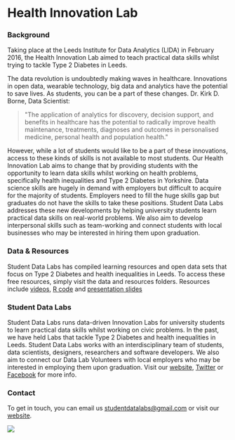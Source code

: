 # Health Innovation Lab

### Background
Taking place at the Leeds Institute for Data Analytics (LIDA) in February 2016, the Health Innovation Lab aimed to teach practical data skills whilst trying to tackle Type 2 Diabetes in Leeds.

The data revolution is undoubtedly making waves in healthcare. Innovations in open data, wearable technology, big data and analytics have the potential to save lives. As students, you can be a part of these changes.
Dr. Kirk D. Borne, Data Scientist:
> "The application of analytics for discovery, decision support, and benefits in healthcare has the potential to radically improve health maintenance, treatments, diagnoses and outcomes in personalised medicine, personal health and population health."

However, while a lot of students would like to be a part of these innovations, access to these kinds of skills is not available to most students. Our Health Innovation Lab aims to change that by providing students with the opportunity to learn data skills whilst working on health problems, specifically health inequalities and Type 2 Diabetes in Yorkshire. 
Data science skills are hugely in demand with employers but difficult to acquire for the majority of students. Employers need to fill the huge skills gap but graduates do not have the skills to take these positions. Student Data Labs addresses these new developments by helping university students learn practical data skills on real-world problems. We also aim to develop interpersonal skills such as team-working and connect students with local businesses who may be interested in hiring them upon graduation.

### Data & Resources
Student Data Labs has compiled learning resources and open data sets that focus on Type 2 Diabetes and health inequalities in Leeds. To access these free resources, simply visit the data and resources folders. Resources include [videos](https://www.dropbox.com/sh/8m118262d5edmhe/AACbWvNFowkpFOCt7LS8O53Ea?dl=0), [R code](https://github.com/StudentDataLabs/HealthInnovationLab/tree/master/resources/code) and [presentation slides](https://github.com/StudentDataLabs/HealthInnovationLab/tree/master/resources/slides)

### Student Data Labs
Student Data Labs runs data-driven Innovation Labs for university students to learn practical data skills whilst working on civic problems. In the past, we have held Labs that tackle Type 2 Diabetes and health inequalities in Leeds. Student Data Labs works with an interdisciplinary team of students, data scientists, designers, researchers and software developers. We also aim to connect our Data Lab Volunteers with local employers who may be interested in employing them upon graduation. Visit our [website](http://studentdatalabs.com/), [Twitter](https://twitter.com/StudentDataLabs) or [Facebook](https://www.facebook.com/StudentDataLabs) for more info.

### Contact
To get in touch, you can email us <u>studentdatalabs@gmail.com</u> or visit our [website](studentdatalabs.com).

![](https://studentdatalabs.files.wordpress.com/2016/01/newlogo4-e1460235034568.png)

